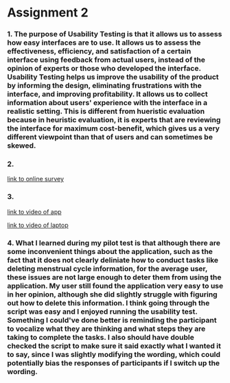 # Assignment 2
### 1. The purpose of Usability Testing is that it allows us to assess how easy interfaces are to use. It allows us to assess the effectiveness, efficiency, and satisfaction of a certain interface using feedback from actual users, instead of the opinion of experts or those who developed the interface. Usability Testing helps us improve the usability of the product by informing the design, eliminating frustrations with the interface, and improving profitability. It allows us to collect information about users' experience with the interface in a realistic setting. This is different from hueristic evaluation because in heuristic evaluation, it is experts that are reviewing the interface for maximum cost-benefit, which gives us a very different viewpoint than that of users and can sometimes be skewed.
### 2.
[link to online survey](https://docs.google.com/forms/d/e/1FAIpQLSfifFPdDEZ8TYxxfVZ1j6WPzyQ4EHXnouNHej8BeM2JSDjGjA/viewform?usp=sf_link) 
### 3.
[link to video of app](https://drive.google.com/open?id=1bqzgqiiwUO94hXn5ep1diZahGikIU1Jp)

[link to video of laptop](https://youtu.be/uv9tmfnKHxo)
### 4. What I learned during my pilot test is that although there are some inconvenient things about the application, such as the fact that it does not clearly deliniate how to conduct tasks like deleting menstrual cycle information, for the average user, these issues are not large enough to deter them from using the application. My user still found the application very easy to use in her opinion, although she did slightly struggle with figuring out how to delete this information. I think going through the script was easy and I enjoyed running the usability test. Something I could've done better is reminding the participant to vocalize what they are thinking and what steps they are taking to complete the tasks. I also should have double checked the script to make sure it said exactly what I wanted it to say, since I was slightly modifying the wording, which could potentially bias the responses of participants if I switch up the wording. 
